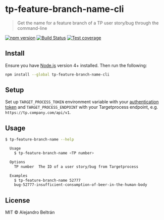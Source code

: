 # tp-feature-branch-name-cli

> Get the name for a feature branch of a TP user story/bug through the command-line

[![npm version](https://img.shields.io/npm/v/tp-feature-branch-name-cli.svg)](https://npmjs.org/package/tp-feature-branch-name-cli)
[![Build Status](https://img.shields.io/travis/alebelcor/tp-feature-branch-name-cli/master.svg)](https://travis-ci.org/alebelcor/tp-feature-branch-name-cli)
[![Test coverage](https://img.shields.io/coveralls/alebelcor/tp-feature-branch-name-cli.svg)](https://coveralls.io/github/alebelcor/tp-feature-branch-name-cli)


## Install

Ensure you have [Node.js](https://nodejs.org) version 4+ installed. Then run the following:

```bash
npm install --global tp-feature-branch-name-cli
```

## Setup

Set up `TARGET_PROCESS_TOKEN` environment variable with your
[authentication token](http://dev.targetprocess.com/rest/authentication) and
`TARGET_PROCESS_ENDPOINT` with your Targetprocess endpoint, e.g. `https://tp.company.com/api/v1`.

## Usage

```bash
$ tp-feature-branch-name --help

  Usage
    $ tp-feature-branch-name <TP number>

  Options
    TP number  The ID of a user story/bug from Targetprocess

  Examples
    $ tp-feature-branch-name 52777
    bug-52777-insufficient-consumption-of-beer-in-the-human-body
```

## License

MIT © Alejandro Beltrán
